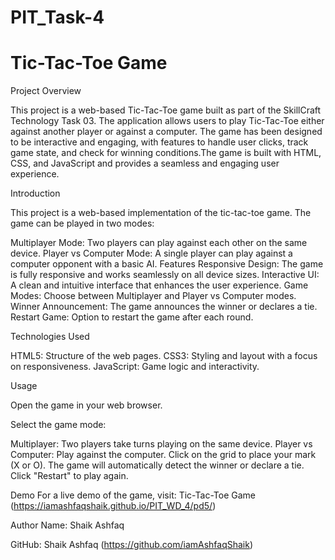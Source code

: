 # PIT_Task-4

# Tic-Tac-Toe Game

Project Overview

This project is a web-based Tic-Tac-Toe game built as part of the SkillCraft Technology Task 03. The application allows users to play Tic-Tac-Toe either against another player or against a computer. The game has been designed to be interactive and engaging, with features to handle user clicks, track game state, and check for winning conditions.The game is built with HTML, CSS, and JavaScript and provides a seamless and engaging user experience.

Introduction

This project is a web-based implementation of the tic-tac-toe game. The game can be played in two modes:

Multiplayer Mode:
Two players can play against each other on the same device.
Player vs Computer Mode: A single player can play against a computer opponent with a basic AI.
Features
Responsive Design:
The game is fully responsive and works seamlessly on all device sizes.
Interactive UI: A clean and intuitive interface that enhances the user experience.
Game Modes:
Choose between Multiplayer and Player vs Computer modes.
Winner Announcement: The game announces the winner or declares a tie.
Restart Game: Option to restart the game after each round.

Technologies Used

HTML5: Structure of the web pages.
CSS3: Styling and layout with a focus on responsiveness.
JavaScript: Game logic and interactivity.

Usage

Open the game in your web browser.

Select the game mode:

Multiplayer: Two players take turns playing on the same device.
Player vs Computer: Play against the computer.
Click on the grid to place your mark (X or O).
The game will automatically detect the winner or declare a tie.
Click "Restart" to play again.

Demo
For a live demo of the game, visit: Tic-Tac-Toe Game (https://iamashfaqshaik.github.io/PIT_WD_4/pd5/)

Author
Name: Shaik Ashfaq

GitHub: Shaik Ashfaq (https://github.com/iamAshfaqShaik)
